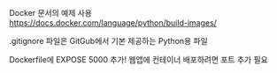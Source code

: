 Docker 문서의 예제 사용  
https://docs.docker.com/language/python/build-images/

.gitignore 파일은 GitGub에서 기본 제공하는 Python용 파일

Dockerfile에 
EXPOSE 5000 추가!
웹앱에 컨테이너 배포하려면 포트 추가 필요
